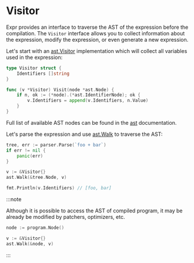 # Visitor

Expr provides an interface to traverse the AST of the expression before the compilation.
The `Visitor` interface allows you to collect information about the expression, modify the expression, or even generate
a new expression.

Let's start with an [ast.Visitor](https://pkg.go.dev/github.com/ilius/expr/ast#Visitor) implementation which will 
collect all variables used in the expression:

```go
type Visitor struct {
    Identifiers []string
}

func (v *Visitor) Visit(node *ast.Node) {
    if n, ok := (*node).(*ast.IdentifierNode); ok {
        v.Identifiers = append(v.Identifiers, n.Value)
    }
}
```

Full list of available AST nodes can be found in the [ast](https://pkg.go.dev/github.com/ilius/expr/ast) documentation.

Let's parse the expression and use [ast.Walk](https://pkg.go.dev/github.com/ilius/expr/ast#Walk) to traverse the AST:

```go
tree, err := parser.Parse(`foo + bar`)
if err != nil {
    panic(err)
}

v := &Visitor{}
ast.Walk(&tree.Node, v)

fmt.Println(v.Identifiers) // [foo, bar]
```

:::note

Although it is possible to access the AST of compiled program, it may be already be modified by patchers, optimizers, etc.

```go
node := program.Node()

v := &Visitor{}
ast.Walk(&node, v)
```

:::
